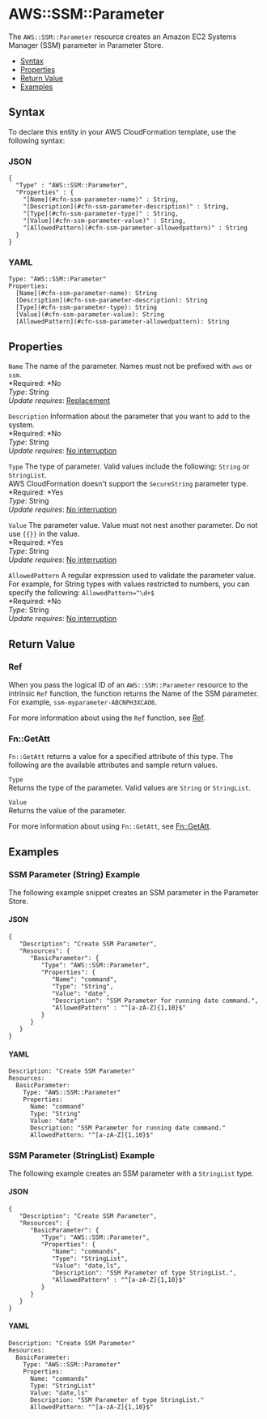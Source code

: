 # AWS::SSM::Parameter<a name="aws-resource-ssm-parameter"></a>

The `AWS::SSM::Parameter` resource creates an Amazon EC2 Systems Manager \(SSM\) parameter in Parameter Store\.


+ [Syntax](#aws-resource-ssm-parameter-syntax)
+ [Properties](#aws-resource-ssm-parameter-properties)
+ [Return Value](#aws-resource-ssm-parameter-returnvalues)
+ [Examples](#aws-resource-ssm-parameter-examples)

## Syntax<a name="aws-resource-ssm-parameter-syntax"></a>

To declare this entity in your AWS CloudFormation template, use the following syntax:

### JSON<a name="aws-resource-ssm-parameter-syntax.json"></a>

```
{
  "Type" : "AWS::SSM::Parameter",
  "Properties" : {
    "[Name](#cfn-ssm-parameter-name)" : String,
    "[Description](#cfn-ssm-parameter-description)" : String,
    "[Type](#cfn-ssm-parameter-type)" : String,
    "[Value](#cfn-ssm-parameter-value)" : String,
    "[AllowedPattern](#cfn-ssm-parameter-allowedpattern)" : String
  }
}
```

### YAML<a name="aws-resource-ssm-parameter-syntax.yaml"></a>

```
Type: "AWS::SSM::Parameter"
Properties: 
  [Name](#cfn-ssm-parameter-name): String
  [Description](#cfn-ssm-parameter-description): String
  [Type](#cfn-ssm-parameter-type): String
  [Value](#cfn-ssm-parameter-value): String
  [AllowedPattern](#cfn-ssm-parameter-allowedpattern): String
```

## Properties<a name="aws-resource-ssm-parameter-properties"></a>

`Name`  <a name="cfn-ssm-parameter-name"></a>
The name of the parameter\. Names must not be prefixed with `aws` or `ssm`\.  
*Required: *No  
*Type*: String  
*Update requires*: [Replacement](using-cfn-updating-stacks-update-behaviors.md#update-replacement)

`Description`  <a name="cfn-ssm-parameter-description"></a>
Information about the parameter that you want to add to the system\.  
*Required: *No  
*Type*: String  
*Update requires*: [No interruption](using-cfn-updating-stacks-update-behaviors.md#update-no-interrupt)

`Type`  <a name="cfn-ssm-parameter-type"></a>
The type of parameter\. Valid values include the following: `String` or `StringList`\.  
AWS CloudFormation doesn't support the `SecureString` parameter type\.
*Required: *Yes  
*Type*: String  
*Update requires*: [No interruption](using-cfn-updating-stacks-update-behaviors.md#update-no-interrupt)

`Value`  <a name="cfn-ssm-parameter-value"></a>
The parameter value\. Value must not nest another parameter\. Do not use `{{}}` in the value\.  
*Required: *Yes  
*Type*: String  
*Update requires*: [No interruption](using-cfn-updating-stacks-update-behaviors.md#update-no-interrupt)

`AllowedPattern`  <a name="cfn-ssm-parameter-allowedpattern"></a>
A regular expression used to validate the parameter value\. For example, for String types with values restricted to numbers, you can specify the following: `AllowedPattern=^\d+$`  
*Required: *No  
*Type*: String  
*Update requires*: [No interruption](using-cfn-updating-stacks-update-behaviors.md#update-no-interrupt)

## Return Value<a name="aws-resource-ssm-parameter-returnvalues"></a>

### Ref<a name="w3ab2c21c10e1049c11b2"></a>

When you pass the logical ID of an `AWS::SSM::Parameter` resource to the intrinsic `Ref` function, the function returns the Name of the SSM parameter\. For example, `ssm-myparameter-ABCNPH3XCAO6`\.

For more information about using the `Ref` function, see [Ref](intrinsic-function-reference-ref.md)\.

### Fn::GetAtt<a name="w3ab2c21c10e1049c11b4"></a>

`Fn::GetAtt` returns a value for a specified attribute of this type\. The following are the available attributes and sample return values\.

`Type`  
Returns the type of the parameter\. Valid values are `String` or `StringList`\.

`Value`  
Returns the value of the parameter\.

For more information about using `Fn::GetAtt`, see [Fn::GetAtt](intrinsic-function-reference-getatt.md)\.

## Examples<a name="aws-resource-ssm-parameter-examples"></a>

### SSM Parameter \(String\) Example<a name="w3ab2c21c10e1049c13b2"></a>

The following example snippet creates an SSM parameter in the Parameter Store\.

#### JSON<a name="aws-resource-ssm-parameter-example.json"></a>

```
{
   "Description": "Create SSM Parameter",
   "Resources": {
      "BasicParameter": {
         "Type": "AWS::SSM::Parameter",
         "Properties": {
            "Name": "command",
            "Type": "String",
            "Value": "date",
            "Description": "SSM Parameter for running date command.",
            "AllowedPattern" : "^[a-zA-Z]{1,10}$"
         }
      }
   }
}
```

#### YAML<a name="aws-resource-ssm-parameter-example.yaml"></a>

```
Description: "Create SSM Parameter"
Resources:
  BasicParameter:
    Type: "AWS::SSM::Parameter"
    Properties:
      Name: "command"
      Type: "String"
      Value: "date"
      Description: "SSM Parameter for running date command."
      AllowedPattern: "^[a-zA-Z]{1,10}$"
```

### SSM Parameter \(StringList\) Example<a name="w3ab2c21c10e1049c13b4"></a>

The following example creates an SSM parameter with a `StringList` type\.

#### JSON<a name="aws-resource-ssm-parameter-example2.json"></a>

```
{
   "Description": "Create SSM Parameter",
   "Resources": {
      "BasicParameter": {
         "Type": "AWS::SSM::Parameter",
         "Properties": {
            "Name": "commands",
            "Type": "StringList",
            "Value": "date,ls",
            "Description": "SSM Parameter of type StringList.",
            "AllowedPattern" : "^[a-zA-Z]{1,10}$"
         }
      }
   }
}
```

#### YAML<a name="aws-resource-ssm-parameter-example2.yaml"></a>

```
Description: "Create SSM Parameter"
Resources:
  BasicParameter:
    Type: "AWS::SSM::Parameter"
    Properties:
      Name: "commands"
      Type: "StringList"
      Value: "date,ls"
      Description: "SSM Parameter of type StringList."
      AllowedPattern: "^[a-zA-Z]{1,10}$"
```